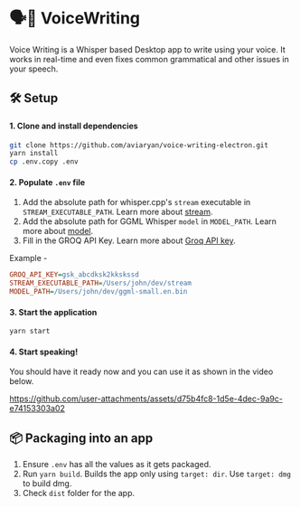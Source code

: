# 🗣️📝 VoiceWriting

Voice Writing is a Whisper based Desktop app to write using your voice.
It works in real-time and even fixes common grammatical and other issues in your speech.

## 🛠️ Setup

#### 1. Clone and install dependencies

```sh
git clone https://github.com/aviaryan/voice-writing-electron.git
yarn install
cp .env.copy .env
```

#### 2. Populate `.env` file

1. Add the absolute path for whisper.cpp's `stream` executable in `STREAM_EXECUTABLE_PATH`. Learn more about [stream](docs/DEPENDENCIES.md#stream).
2. Add the absolute path for GGML Whisper `model` in `MODEL_PATH`. Learn more about [model](docs/DEPENDENCIES.md#model).
3. Fill in the GROQ API Key. Learn more about [Groq API key](docs/DEPENDENCIES.md#groq).

Example -

```ini
GROQ_API_KEY=gsk_abcdksk2kkskssd
STREAM_EXECUTABLE_PATH=/Users/john/dev/stream
MODEL_PATH=/Users/john/dev/ggml-small.en.bin
```

#### 3. Start the application

```sh
yarn start
```

#### 4. Start speaking!

You should have it ready now and you can use it as shown in the video below.

https://github.com/user-attachments/assets/d75b4fc8-1d5e-4dec-9a9c-e74153303a02


## 📦 Packaging into an app

1. Ensure `.env` has all the values as it gets packaged.
2. Run `yarn build`. Builds the app only using `target: dir`. Use `target: dmg` to build dmg.
3. Check `dist` folder for the app.
